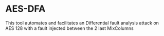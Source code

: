 # AES-DFA
This tool automates and facilitates an  Differential fault analysis attack on AES 128 with a fault injected between the 2 last MixColumns
